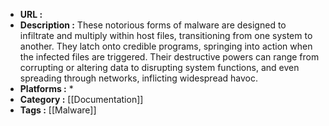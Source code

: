 - **URL :** 
- **Description :** These notorious forms of malware are designed to infiltrate and multiply within host files, transitioning from one system to another. They latch onto credible programs, springing into action when the infected files are triggered. Their destructive powers can range from corrupting or altering data to disrupting system functions, and even spreading through networks, inflicting widespread havoc.
- **Platforms :** *
- **Category :** [[Documentation]]
- **Tags :** [[Malware]]